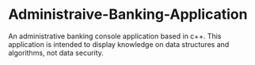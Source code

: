 # Administraive-Banking-Application
An administrative banking console application based in c++. This application is intended to display knowledge on data structures and algorithms, not data security.
